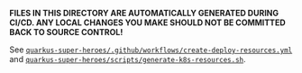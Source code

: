 **FILES IN THIS DIRECTORY ARE AUTOMATICALLY GENERATED DURING CI/CD.
ANY LOCAL CHANGES YOU MAKE SHOULD NOT BE COMMITTED BACK TO SOURCE CONTROL!**

See [`quarkus-super-heroes/.github/workflows/create-deploy-resources.yml`](../.github/workflows/create-deploy-resources.yml) and [`quarkus-super-heroes/scripts/generate-k8s-resources.sh`](../scripts/generate-k8s-resources.sh).
